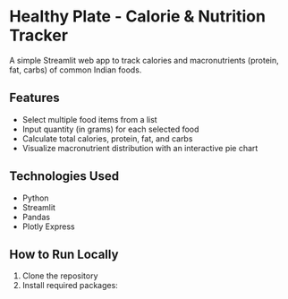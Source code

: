 # Healthy Plate - Calorie & Nutrition Tracker

A simple Streamlit web app to track calories and macronutrients (protein, fat, carbs) of common Indian foods.

## Features

- Select multiple food items from a list  
- Input quantity (in grams) for each selected food  
- Calculate total calories, protein, fat, and carbs  
- Visualize macronutrient distribution with an interactive pie chart

## Technologies Used

- Python  
- Streamlit  
- Pandas  
- Plotly Express

## How to Run Locally

1. Clone the repository  
2. Install required packages:
